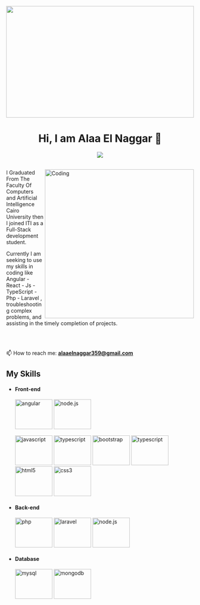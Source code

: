 

<!-- ![logo](https://cdn.hashnode.com/res/hashnode/image/upload/v1631513823629/buwJbUM0D.png) -->
<img
  src="https://live.staticflickr.com/65535/53353649241_f9e8543e9f_k.jpg"
  data-canonical-src="https://gyazo.com/eb5c5741b6a9a16c692170a41a49c858.png"
  width="100%"
  height="300"
/>

<h1 align="center">Hi, I am Alaa El Naggar 👋</h1>
<div align="center">
  <a href="https://www.linkedin.com/in/alaa-el-naggar/"
    ><img
      src="https://img.shields.io/badge/linkedin-%230077B5.svg?style=for-the-badge&logo=linkedin&logoColor=white"
  /></a>
</div>
<br />

<div>
  <img
    align="right"
    alt="Coding"
    width="400"
    src="https://user-images.githubusercontent.com/74038190/238353480-219bcc70-f5dc-466b-9a60-29653d8e8433.gif"
  />
  <div>
    <p>
      I Graduated From The Faculty Of Computers and Artificial Intelligence
      Cairo University then I joined ITI as a Full-Stack development student.
    </p>
    <p>
      Currently I am seeking to use my skills in coding like Angular - React -
      Js - TypeScript - Php - Laravel , troubleshooting complex problems, and
      assisting in the timely completion of projects.
    </p>
  </div>
  <br /><br />
</div>

📫 How to reach me: **alaaelnaggar359@gmail.com**

<h2>My Skills</h2>
<ul>
  <li><h4>Front-end</h4></li>

  <span
    ><img
      src="https://img.shields.io/badge/angular-%23DD0031.svg?style=for-the-badge&logo=angular&logoColor=white"
      title="Angular"
      width="100"
      height="80"
      alt="angular"
  /></span>
  <span
    ><img
      src="https://img.shields.io/badge/react-%2315b9b2?style=for-the-badge&logo=react&logoColor=white&link=https%3A%2F%2Freact.dev%2F"
      title="Express.js"
      width="100"
      height="80"
      alt="node.js"
  /></span>

  <span
    ><img
      src="https://img.shields.io/badge/javascript-%23323330.svg?style=for-the-badge&logo=javascript&logoColor=%23F7DF1E"
      title="JavaScript"
      width="100"
      height="80"
      alt="javascript"
  /></span>
  <span
    ><img
      src="https://img.shields.io/badge/typescript-blue?style=for-the-badge&logo=typescript&logoColor=white&link=https%3A%2F%2Freact.dev%2F"
      title="typescript"
      width="100"
      height="80"
      alt="typescript"
  /></span>
  <span
    ><img
      src="https://img.shields.io/badge/bootstrap-%23563D7C.svg?style=for-the-badge&logo=bootstrap&logoColor=white"
      title="Bootstrap"
      width="100"
      height="80"
      alt="bootstrap"
  /></span>
  <span
    ><img
      src="https://img.shields.io/badge/tailwindcss-%2315b9b2?style=for-the-badge&logo=tailwindcss&logoColor=white&link=https%3A%2F%2Freact.dev%2F"
      title="typescript"
      width="100"
      height="80"
      alt="typescript"
  /></span>
  <span
    ><img
      src="https://img.shields.io/badge/html5-%23E34F26.svg?style=for-the-badge&logo=html5&logoColor=white"
      title="HTML5"
      width="100"
      height="80"
      alt="html5"
  /></span>
  <span
    ><img
      src="https://img.shields.io/badge/css3-%231572B6.svg?style=for-the-badge&logo=css3&logoColor=white"
      title="CSS3"
      width="100"
      height="80"
      alt="css3"
  /></span>

  <li><h4>Back-end</h4></li>

  <span
    ><img
      src="https://img.shields.io/badge/php-%23777BB4.svg?style=for-the-badge&logo=php&logoColor=white"
      title="PHP"
      width="100"
      height="80"
      alt="php"
  /></span>
  <span
    ><img
      src="https://img.shields.io/badge/laravel-%23FF2D20.svg?style=for-the-badge&logo=laravel&logoColor=white"
      title="Laravel"
      width="100"
      height="80"
      alt="laravel"
  /></span>
  <span
    ><img
      src="https://img.shields.io/badge/node.js-6DA55F?style=for-the-badge&logo=node.js&logoColor=white"
      title="Node.js"
      width="100"
      height="80"
      alt="node.js"
  /></span>

  <li><h4>Database</h4></li>

  <span
    ><img
      src="https://img.shields.io/badge/mysql-%2300f.svg?style=for-the-badge&logo=mysql&logoColor=white"
      title="MySQL"
      width="100"
      height="80"
      alt="mysql"
  /></span>
  <span
    ><img
      src="https://img.shields.io/badge/MongoDB-%234ea94b.svg?style=for-the-badge&logo=mongodb&logoColor=white"
      title="MongoDB"
      width="100"
      height="80"
      alt="mongodb"
  /></span>
</ul>



<!--
**AlaaElNaggar74/AlaaElNaggar74** is a ✨ _special_ ✨ repository because its `README.md` (this file) appears on your GitHub profile.

Here are some ideas to get you started:

- 🔭 I’m currently working on ...
- 🌱 I’m currently learning ...
- 👯 I’m looking to collaborate on ...
- 🤔 I’m looking for help with ...
- 💬 Ask me about ...
- 📫 How to reach me: ...
- 😄 Pronouns: ...
- ⚡ Fun fact: ...
-->
